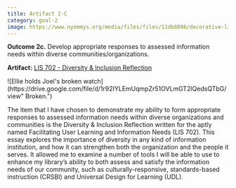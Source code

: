 ```yaml
---
title: Artifact 2-C
category: goal-2
image: https://www.nyemmys.org/media/files/files/11db8896/decorative-line-break-29.png
---
```


**Outcome 2c.** Develop appropriate responses to assessed information needs within diverse communities/organizations.

**Artifact:** [LIS 702 - Diversity & Inclusion Reflection](https://docs.google.com/document/d/1zVEr1DiLGJzUGcWXpGsBmRtWLO7N5Dv3pjQglazZPzI/edit?usp=sharing)

<div class="image-left" markdown="1">
![Ellie holds Joel's broken watch](https://drive.google.com/file/d/1r92IYLEmUqmpZr51OVLmGT2lQedsQTbG/view" Broken.")
</div>

The item that I have chosen to demonstrate my ability to form appropriate responses to assessed information needs within diverse organizations and communities is the Diversity & Inclusion Reflection written for the aptly named Facilitating User Learning and Information Needs (LIS 702). This essay explores the importance of diversity in any kind of information institution, and how it can strengthen both the organization and the people it serves. It allowed me to examine a number of tools I will be able to use to enhance my library’s ability to both assess and satisfy the information needs of our community, such as culturally-responsive, standards-based instruction (CRSBI) and Universal Design for Learning (UDL).

